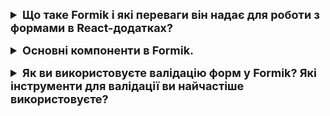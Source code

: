 <details style="margin-bottom: 15px;">
  <summary style="cursor: pointer; outline: none; font-weight: bold; font-size: 18px;">
    Що таке Formik і які переваги він надає для роботи з формами в React-додатках?
  </summary>
  <div style="padding: 10px; font-size: 16px;">
    <p>Formik - це бібліотека для керування формами у React-додатках. Вона надає зручні інструменти для створення та управління формами, дозволяючи розробникам легко виконувати завдання, пов'язані з управлінням станом форм, валідацією даних, обробкою подій та відправленням даних.</p>
  </div>
</details>
<details style="margin-bottom: 15px;">
  <summary style="cursor: pointer; outline: none; font-weight: bold; font-size: 18px;">
    Основні компоненти в Formik. 
  </summary>
  <div style="padding: 10px; font-size: 16px;">
    <p>Основними компонентами Formik є:<br>
1. **`Formik`**: Це основний компонент, який обгортає вашу форму. Він приймає ряд опцій, таких як `initialValues` (початкові значення полів форми), `onSubmit` (функція, яка викликається при поданні форми), `validate` (функція для валідації форми) та інші. `Formik` надає контекст для всіх компонентів форми та керує їхнім станом.<br>
2. **`Form`**: Це компонент, який представляє собою HTML-форму. Він може бути вкладений у `Formik` і використовується для оголошення полів форми.<br>
3. **`Field`**: Цей компонент представляє собою поле введення або інший тип введення форми, такий як `input`, `textarea` або `select`. Він підтримує автоматичну обробку подій, валідацію та обробку помилок.<br>
4. **`ErrorMessage`**: Цей компонент використовується для відображення повідомлень про помилки, пов'язаних з конкретним полем форми. Він автоматично відображає помилки, які повернула функція валідації.<br>
5. **`useFormikContext`**: Цей хук дає доступ до контексту Formik з будь-якого місця в дереві компонентів, що обгортається `Formik`. Він дозволяє отримувати доступ до значень, методів та стану форми.<br>
Ці компоненти взаємодіють між собою таким чином:<br>
- `Formik` обгортає форму та надає контекст для всіх своїх дочірніх компонентів.<br>
- `Form` оголошує форму та може вміщувати в себе компоненти `Field`.<br>
- `Field` представляє поля введення або інші елементи форми, які автоматично інтегруються з контекстом Formik.<br>
- `ErrorMessage` відображає повідомлення про помилки для конкретного поля, яке валідується.<br>
- `useFormikContext` дозволяє компонентам отримати доступ до стану та методів Formik з будь-якого місця в дереві компонентів.<br>
Загалом, ці компоненти дозволяють ефективно створювати, управляти та валідувати форми в React-додатках з використанням Formik.
<pre>
    Formik
    initialValues={{ email: '', password: '' }}
    onSubmit={(values) => {
        console.log(values);
    }}
    >
    Form
        Field type="email" name="email" />
        Field type="password" name="password" />
        button type="submit">Submit button
    Form>
    Formik
</pre>
  </div>
</details>
<details style="margin-bottom: 15px;">
  <summary style="cursor: pointer; outline: none; font-weight: bold; font-size: 18px;">
    Як ви використовуєте валідацію форм у Formik? Які інструменти для валідації ви найчастіше використовуєте?
  </summary>
  <div style="padding: 10px; font-size: 16px;">
    <p>Валідація форм у Formik дозволяє перевіряти введені користувачем дані на предмет правильності та виводити повідомлення про помилки. Основними інструментами для валідації, які часто використовуються у Formik, є:<br>
1. **Функція валідації в атрибуті `validate` компонента `Formik`**: Ця функція приймає значення полів форми і повертає об'єкт, що містить повідомлення про помилки для кожного поля, якщо вони є. Ви можете використовувати будь-яку логіку валідації, яка вам потрібна, включаючи перевірку на пусте значення, правильний формат електронної адреси, мінімальну довжину тощо.<br>
<pre>
<Formik
  initialValues={{ email: '', password: '' }}
  onSubmit={(values) => {
    console.log(values);
  }}
  validate={(values) => {
    const errors = {};
    if (!values.email) {
      errors.email = 'Email is required';
    } else if (!isValidEmail(values.email)) {
      errors.email = 'Invalid email address';
    }
    if (!values.password) {
      errors.password = 'Password is required';
    } else if (values.password.length < 6) {
      errors.password = 'Password must be at least 6 characters long';
    }
    return errors;
  }}
>
</pre>
2. **Компонент `ErrorMessage` для відображення помилок**: Цей компонент використовується для автоматичного відображення повідомлень про помилки, пов'язаних з конкретним полем форми. Ви можете розмістити його поруч з кожним полем введення і вказати йому ім'я поля, яке він має відслідковувати.
<pre>
Field type="email" name="email d" />
ErrorMessage name="email" component="div" />
</pre>
3. **Валідація в компонентах `Field` за допомогою атрибутів `validate` і `validateOnChange`**: Ви можете встановити логіку валідації безпосередньо в атрибуті `validate` компонента `Field` або використовувати атрибут `validateOnChange`, щоб автоматично запускати валідацію при зміні значення поля.
<pre>
Field type="password" name="password" validate={validatePassword} />
</pre>
Для валідації в Formik ви можете використовувати будь-які інструменти, які вам зручні, включаючи власні функції валідації, регулярні вирази або сторонні бібліотеки, такі як Yup. Усі ці інструменти допоможуть забезпечити коректну та надійну валідацію введених даних у ваших формах.</p>
  </div>
</details>

